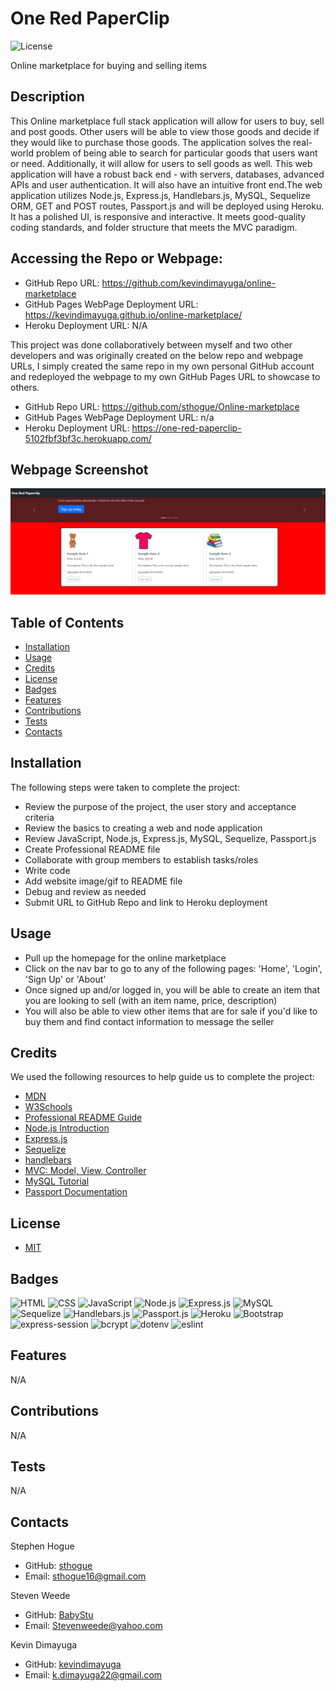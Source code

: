 # One Red PaperClip

![License](https://img.shields.io/badge/license-MIT-blue)

Online marketplace for buying and selling items

## Description

This Online marketplace full stack application will allow for users to buy, sell and post goods. Other users will be able to view those goods and decide if they would like to purchase those goods. The application solves the real-world problem of being able to search for particular goods that users want or need. Additionally, it will allow for users to sell goods as well. This web application will have a robust back end - with servers, databases, advanced APIs and user authentication. It will also have an intuitive front end.The web application utilizes Node.js, Express.js, Handlebars.js, MySQL, Sequelize ORM, GET and POST routes, Passport.js and will be deployed using Heroku. It has a polished UI, is responsive and interactive. It meets good-quality coding standards, and folder structure that meets the MVC paradigm.

## Accessing the Repo or Webpage:

- GitHub Repo URL: https://github.com/kevindimayuga/online-marketplace
- GitHub Pages WebPage Deployment URL: https://kevindimayuga.github.io/online-marketplace/
- Heroku Deployment URL: N/A

This project was done collaboratively between myself and two other developers and was originally created on the below repo and webpage URLs, I simply created the same repo in my own personal GitHub account and redeployed the webpage to my own GitHub Pages URL to showcase to others.
- GitHub Repo URL: https://github.com/sthogue/Online-marketplace
- GitHub Pages WebPage Deployment URL: n/a
- Heroku Deployment URL: https://one-red-paperclip-5102fbf3bf3c.herokuapp.com/

## Webpage Screenshot

![one red paperclip full stack application screenshot](./public/images/one-red-paperclip-5102fbf3bf3c.herokuapp.com_.png)

## Table of Contents

- [Installation](#installation)
- [Usage](#usage)
- [Credits](#credits)
- [License](#license)
- [Badges](#badges)
- [Features](#features)
- [Contributions](#contributions)
- [Tests](#tests)
- [Contacts](#Contacts)

## Installation

The following steps were taken to complete the project:
- Review the purpose of the project, the user story and acceptance criteria
- Review the basics to creating a web and node application
- Review JavaScript, Node.js, Express.js, MySQL, Sequelize, Passport.js
- Create Professional README file
- Collaborate with group members to establish tasks/roles
- Write code
- Add website image/gif to README file
- Debug and review as needed
- Submit URL to GitHub Repo and link to Heroku deployment

## Usage

- Pull up the homepage for the online marketplace
- Click on the nav bar to go to any of the following pages: 'Home', 'Login', 'Sign Up' or 'About'
- Once signed up and/or logged in, you will be able to create an item that you are looking to sell (with an item name, price, description)
- You will also be able to view other items that are for sale if you'd like to buy them and find contact information to message the seller

## Credits

We used the following resources to help guide us to complete the project:

- [MDN](https://developer.mozilla.org/en-US/)
- [W3Schools](https://www.w3schools.com/)
- [Professional README Guide](https://coding-boot-camp.github.io/full-stack/github/professional-readme-guide)
- [Node.js Introduction](https://www.w3schools.com/nodejs/nodejs_intro.asp)
- [Express.js](https://expressjs.com/)
- [Sequelize](https://sequelize.org/)
- [handlebars](https://handlebarsjs.com/)
- [MVC: Model, View, Controller](https://www.codecademy.com/article/mvc)
- [MySQL Tutorial](https://www.w3schools.com/MySQL/default.asp)
- [Passport Documentation](https://www.passportjs.org/docs/)

## License

- [MIT](https://opensource.org/license/mit/)

## Badges

![HTML](https://img.shields.io/badge/html-%23323330.svg?style=for-the-badge&logo=html5&logoColor=%23E34F26)
![CSS](https://img.shields.io/badge/css-%23323330.svg?style=for-the-badge&logo=css3&logoColor=%231572B6)
![JavaScript](https://img.shields.io/badge/javascript-%23323330.svg?style=for-the-badge&logo=javascript&logoColor=%23F7DF1E)
![Node.js](https://img.shields.io/badge/node.js-%23323330.svg?style=for-the-badge&logo=node.js&logoColor=%2343853D)
![Express.js](https://img.shields.io/badge/express.js-%23323330.svg?style=for-the-badge&logo=express&logoColor=%23000000)
![MySQL](https://img.shields.io/badge/mysql-%23323330.svg?style=for-the-badge&logo=mysql&logoColor=%2300f)
![Sequelize](https://img.shields.io/badge/sequelize-%23323330.svg?style=for-the-badge&logo=sequelize&logoColor=%2343853D)
![Handlebars.js](https://img.shields.io/badge/handlebars.js-%23323330.svg?style=for-the-badge&logo=handlebars.js&logoColor=%23F7DF1E)
![Passport.js](https://img.shields.io/badge/passport.js-%23323330.svg?style=for-the-badge&logo=passport.js&logoColor=%23F7DF1E)
![Heroku](https://img.shields.io/badge/heroku-%23323330.svg?style=for-the-badge&logo=heroku&logoColor=%2343853D)
![Bootstrap](https://img.shields.io/badge/bootstrap-%23323330.svg?style=for-the-badge&logo=bootstrap&logoColor=%2343853D)
![express-session](https://img.shields.io/badge/express--session-%23323330.svg?style=for-the-badge&logo=express-session&logoColor=%2343853D)
![bcrypt](https://img.shields.io/badge/bcrypt-%23323330.svg?style=for-the-badge&logo=bcrypt&logoColor=%2343853D)
![dotenv](https://img.shields.io/badge/dotenv-%23323330.svg?style=for-the-badge&logo=dotenv&logoColor=%2343853D)
![eslint](https://img.shields.io/badge/eslint-%23323330.svg?style=for-the-badge&logo=eslint&logoColor=%2343853D)

## Features

N/A

## Contributions

N/A

## Tests

N/A

## Contacts

Stephen Hogue
- GitHub: [sthogue](https://github.com/sthogue)
- Email: sthogue16@gmail.com

Steven Weede
- GitHub: [BabyStu](https://github.com/BabyStu)
- Email: Stevenweede@yahoo.com

Kevin Dimayuga
- GitHub: [kevindimayuga](https://github.com/kevindimayuga)
- Email: k.dimayuga22@gmail.com